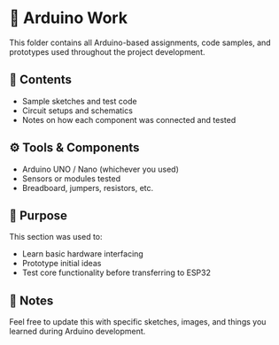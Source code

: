 # 🔌 Arduino Work

This folder contains all Arduino-based assignments, code samples, and prototypes used throughout the project development.

## 📁 Contents

- Sample sketches and test code
- Circuit setups and schematics
- Notes on how each component was connected and tested

## ⚙️ Tools & Components

- Arduino UNO / Nano (whichever you used)
- Sensors or modules tested
- Breadboard, jumpers, resistors, etc.

## 🧪 Purpose

This section was used to:
- Learn basic hardware interfacing
- Prototype initial ideas
- Test core functionality before transferring to ESP32

## 🧠 Notes

Feel free to update this with specific sketches, images, and things you learned during Arduino development.
